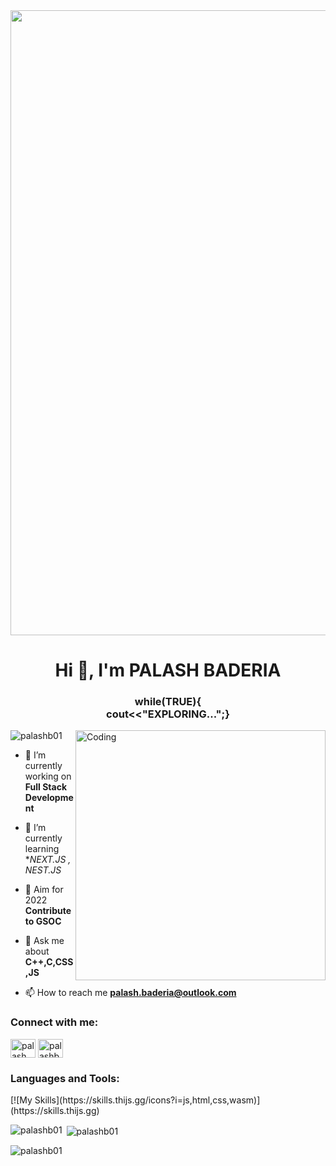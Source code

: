 <center><img width=1000px height=auto src='https://c.tenor.com/qJ5evVs-_uUAAAAC/coding.gif' alt=""></img></center>
<h1 align="center">Hi 👋, I'm PALASH BADERIA</h1>
<h3 align="center">while(TRUE){ <br> cout<<"EXPLORING...";}</h3>
<img align="right" alt="Coding" width="400" src="https://www.animaapp.com/blog/wp-content/uploads/2021/07/designergif.gif">

<p align="left"> <img src="https://komarev.com/ghpvc/?username=palashb01&label=Profile%20views&color=0e75b6&style=flat" alt="palashb01" /> </p>

- 🔭 I’m currently working on **Full Stack Development**

- 🌱 I’m currently learning **NEXT.JS , NEST.JS*

- 👯 Aim for 2022 **Contribute to GSOC**

- 💬 Ask me about **C++,C,CSS,JS**

- 📫 How to reach me **palash.baderia@outlook.com**

<h3 align="left">Connect with me:</h3>
<p align="left">
<a href="https://linkedin.com/in/palash baderia" target="blank"><img align="center" src="https://raw.githubusercontent.com/rahuldkjain/github-profile-readme-generator/master/src/images/icons/Social/linked-in-alt.svg" alt="palash baderia" height="30" width="40" /></a>
<a href="https://instagram.com/palashb.31" target="blank"><img align="center" src="https://raw.githubusercontent.com/rahuldkjain/github-profile-readme-generator/master/src/images/icons/Social/instagram.svg" alt="palashb.31" height="30" width="40" /></a>
</p>

<h3 align="left">Languages and Tools:</h3>
[![My Skills](https://skills.thijs.gg/icons?i=js,html,css,wasm)](https://skills.thijs.gg)

<br>
<div><p><img align="left" src="https://github-readme-stats.vercel.app/api/top-langs?username=palashb01&show_icons=true&locale=en&layout=compact" alt="palashb01" /></p>

<p>&nbsp;<img align="center" src="https://github-readme-stats.vercel.app/api?username=palashb01&show_icons=true&locale=en" alt="palashb01" /></p>

<p><img align="left"  src="https://github-readme-streak-stats.herokuapp.com/?user=palashb01&" alt="palashb01" /></p></div>

